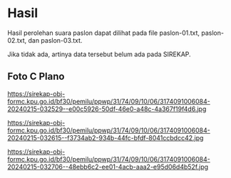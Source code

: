 # Hasil

Hasil perolehan suara paslon dapat dilihat pada file paslon-01.txt, paslon-02.txt, dan paslon-03.txt.

Jika tidak ada, artinya data tersebut belum ada pada SIREKAP.

## Foto C Plano

https://sirekap-obj-formc.kpu.go.id/bf30/pemilu/ppwp/31/74/09/10/06/3174091006084-20240215-032529--e00c5926-50df-46e0-a48c-4a367f19f4d6.jpg

https://sirekap-obj-formc.kpu.go.id/bf30/pemilu/ppwp/31/74/09/10/06/3174091006084-20240215-032615--f3734ab2-934b-44fc-bfdf-8041ccbdcc42.jpg

https://sirekap-obj-formc.kpu.go.id/bf30/pemilu/ppwp/31/74/09/10/06/3174091006084-20240215-032706--48ebb6c2-ee01-4acb-aaa2-e95d06d4b52f.jpg
